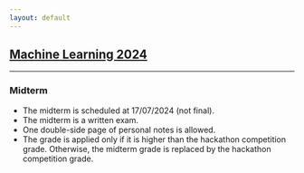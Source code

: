 ```yaml
---
layout: default
---
```


## [Machine Learning 2024](/suppl/ml/ml2024/)

---

### Midterm
* The midterm is scheduled at 17/07/2024 (not final).
* The midterm is a written exam.
* One double-side page of personal notes is allowed.
* The grade is applied only if it is higher than the hackathon competition grade. Otherwise, the midterm grade is replaced by the hackathon competition grade.
